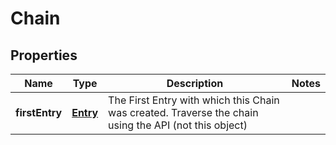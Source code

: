 
# Chain

## Properties
Name | Type | Description | Notes
------------ | ------------- | ------------- | -------------
**firstEntry** | [**Entry**](Entry.md) | The First Entry with which this Chain was created. Traverse the chain using the API (not this object) | 



